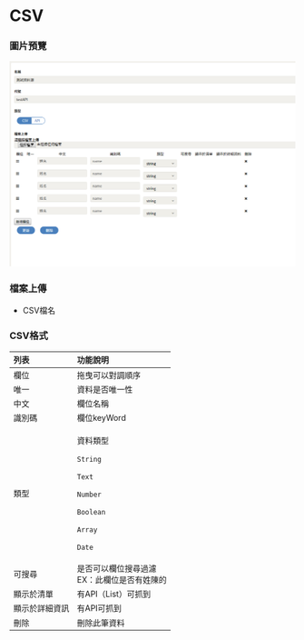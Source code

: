 # CSV

### 圖片預覽

![CSV](../../../.gitbook/assets/csv.png)

### 檔案上傳

* CSV檔名

### CSV格式

<table>
  <thead>
    <tr>
      <th style="text-align:left">&#x5217;&#x8868;</th>
      <th style="text-align:left">&#x529F;&#x80FD;&#x8AAA;&#x660E;</th>
    </tr>
  </thead>
  <tbody>
    <tr>
      <td style="text-align:left">&#x6B04;&#x4F4D;</td>
      <td style="text-align:left">&#x62D6;&#x66F3;&#x53EF;&#x4EE5;&#x5C0D;&#x8ABF;&#x9806;&#x5E8F;</td>
    </tr>
    <tr>
      <td style="text-align:left">&#x552F;&#x4E00;</td>
      <td style="text-align:left">&#x8CC7;&#x6599;&#x662F;&#x5426;&#x552F;&#x4E00;&#x6027;</td>
    </tr>
    <tr>
      <td style="text-align:left">&#x4E2D;&#x6587;</td>
      <td style="text-align:left">&#x6B04;&#x4F4D;&#x540D;&#x7A31;</td>
    </tr>
    <tr>
      <td style="text-align:left">&#x8B58;&#x5225;&#x78BC;</td>
      <td style="text-align:left">&#x6B04;&#x4F4D;keyWord</td>
    </tr>
    <tr>
      <td style="text-align:left">&#x985E;&#x578B;</td>
      <td style="text-align:left">
        <p>&#x8CC7;&#x6599;&#x985E;&#x578B;</p>
        <p><code>String</code>
        </p>
        <p><code>Text</code>
        </p>
        <p><code>Number</code>
        </p>
        <p><code>Boolean</code>
        </p>
        <p><code>Array</code>
        </p>
        <p><code>Date</code>
        </p>
      </td>
    </tr>
    <tr>
      <td style="text-align:left">&#x53EF;&#x641C;&#x5C0B;</td>
      <td style="text-align:left">&#x662F;&#x5426;&#x53EF;&#x4EE5;&#x6B04;&#x4F4D;&#x641C;&#x5C0B;&#x904E;&#x6FFE;
        <br
        />EX&#xFF1A;&#x6B64;&#x6B04;&#x4F4D;&#x662F;&#x5426;&#x6709;&#x59D3;&#x9673;&#x7684;</td>
    </tr>
    <tr>
      <td style="text-align:left">&#x986F;&#x793A;&#x65BC;&#x6E05;&#x55AE;</td>
      <td style="text-align:left">&#x6709;API&#xFF08;List&#xFF09;&#x53EF;&#x6293;&#x5230;</td>
    </tr>
    <tr>
      <td style="text-align:left">&#x986F;&#x793A;&#x65BC;&#x8A73;&#x7D30;&#x8CC7;&#x8A0A;</td>
      <td style="text-align:left">&#x6709;API&#x53EF;&#x6293;&#x5230;</td>
    </tr>
    <tr>
      <td style="text-align:left">&#x522A;&#x9664;</td>
      <td style="text-align:left">&#x522A;&#x9664;&#x6B64;&#x7B46;&#x8CC7;&#x6599;</td>
    </tr>
  </tbody>
</table>

